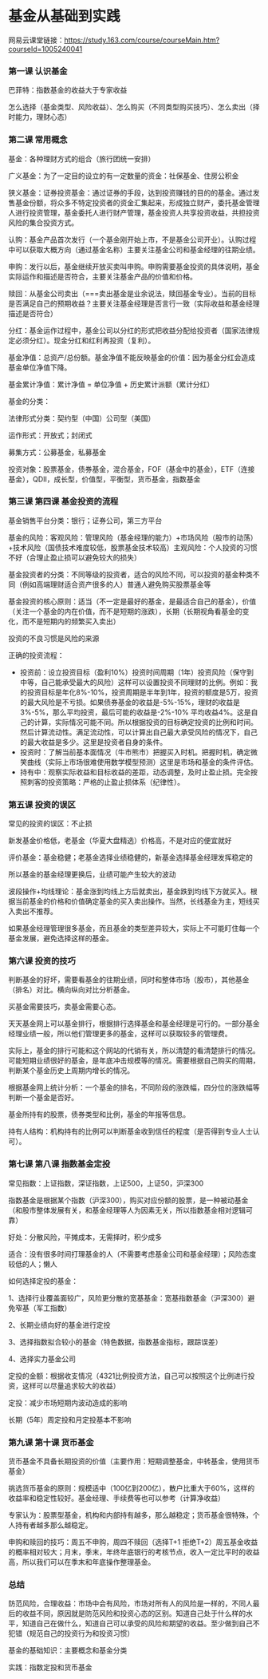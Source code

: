 # 基金从基础到实践

网易云课堂链接：https://study.163.com/course/courseMain.htm?courseId=1005240041

### 第一课 认识基金

巴菲特：指数基金的收益大于专家收益

怎么选择（基金类型、风险收益）、怎么购买（不同类型购买技巧）、怎么卖出（择时能力，理财心态）

### 第二课 常用概念

基金：各种理财方式的组合（旅行团统一安排）

广义基金：为了一定目的设立的有一定数量的资金：社保基金、住房公积金

狭义基金：证券投资基金：通过证券的手段，达到投资赚钱的目的的基金。通过发售基金份额，将众多不特定投资者的资金汇集起来，形成独立财产，委托基金管理人进行投资管理，基金委托人进行财产管理，基金投资人共享投资收益，共担投资风险的集合投资方式。

认购：基金产品首次发行（一个基金刚开始上市，不是基金公司开业）。认购过程中可以获取大概方向（通过基金名称）主要关注基金公司和基金经理的往期业绩。

申购：发行以后，基金继续开放买卖叫申购。申购需要基金投资的具体说明，基金实际运作和描述是否符合，主要关注基金产品的价值和价格。

赎回：从基金公司卖出（===卖出基金是业余说法，赎回基金专业）。当前的目标是否满足自己的预期收益？主要关注基金经理是否言行一致（实际收益和基金经理描述是否符合）

分红：基金运作过程中，基金公司以分红的形式把收益分配给投资者（国家法律规定必须分红）。现金分红和红利再投资（复利）。

基金净值：总资产/总份额。基金净值不能反映基金的价值：因为基金分红会造成基金单位净值下降。

基金累计净值：累计净值 = 单位净值 + 历史累计派额（累计分红）

基金的分类：

法律形式分类：契约型（中国）公司型（美国）

运作形式：开放式；封闭式

募集方式：公募基金，私募基金

投资对象：股票基金，债券基金，混合基金，FOF（基金中的基金），ETF（连接基金），QDII，成长型，价值型，平衡型，货币基金，指数基金

### 第三课 第四课 基金投资的流程

基金销售平台分类：银行；证券公司，第三方平台

基金的风险：客观风险：管理风险（基金经理的能力）+市场风险（股市的动荡）+技术风险（国债技术难度较低，股票基金技术较高）主观风险：个人投资的习惯不好（合理止盈止损可以避免较大的损失）

基金投资者的分类：不同等级的投资者，适合的风险不同，可以投资的基金种类不同（例如高端理财适合资产很多的人）普通人避免购买股票基金等

基金投资的核心原则：适当（不一定是最好的基金，是最适合自己的基金），价值（关注一个基金的内在价值，而不是短期的涨跌），长期（长期视角看基金的变化，而不是短期内的频繁买入卖出）

投资的不良习惯是风险的来源

正确的投资流程：

- 投资前：设立投资目标（盈利10%）投资时间周期（1年）投资风险（保守到中等，自己能承受最大的风险）这样可以设置投资不同理财的比例。例如：我的投资目标是年化8%-10%，投资周期是半年到1年，投资的额度是5万，投资的最大风险是不亏损。如果债券基金的收益是-5%-15%，理财的收益是3%-5%，那么平均投资，最后可能的收益是-2%-10% 平均收益4%。这是自己的计算，实际情况可能不同。所以根据投资的目标确定投资的比例和时间。然后计算流动性。满足流动性，可以计算出自己最大承受风险的情况下，自己的最大收益是多少。这里是投资者自身的条件。
- 投资时：了解当前基本面情况（牛市熊市）把握买入时机。把握时机，确定微笑曲线（实际上市场很难使用数学模型预测）这里是市场和基金的条件评估。
- 持有中：观察实际收益和目标收益的差距，动态调整，及时止盈止损。完全按照刺客的投资策略：严格的止盈止损体系（纪律性）。

### 第五课 投资的误区

常见的投资的误区：不止损	

新发基金价格低，老基金（华夏大盘精选）价格高，不是对应的便宜就好

评价基金：基金稳健；老基金选择业绩稳健的，新基金选择基金经理发挥稳定的

所以基金的基金经理更换后，业绩可能产生较大的波动

波段操作+均线理论：基金涨到均线上方后就卖出，基金跌到均线下方就买入。根据当前基金的价格和价值确定基金的买入卖出操作。当然，长线基金为主，短线买入卖出不推荐。

如果基金经理管理很多基金，而且基金的类型差异较大，实际上不可能盯住每一个基金发展，避免选择这样的基金。

### 第六课 投资的技巧

判断基金的好坏，需要看基金的往期业绩，同时和整体市场（股市），其他基金（排名）对比。横向纵向对比分析基金。

买基金需要技巧，卖基金需要心态。

天天基金网上可以基金排行，根据排行选择基金和基金经理是可行的。一部分基金经理业绩一般，所以他们管理更多的基金，这样可以获取较多的管理费。

实际上，基金的排行可能和这个网站的代销有关，所以清楚的看清楚排行的情况。可能短期业绩很好的基金，是年底冲击规模等的情况。需要根据自己购买的周期，判断某个基金历史上周期内增长的情况。

根据基金网上统计分析：一个基金的排名，不同阶段的涨跌幅，四分位的涨跌幅等判断一个基金是否好。

基金所持有的股票，债券类型和比例，基金的年报等信息。

持有人结构：机构持有的比例可以判断基金收到信任的程度（是否得到专业人士认可）。

### 第七课 第八课 指数基金定投

常见指数：上证指数，深证指数，上证500，上证50，沪深300 

指数基金是根据某个指数（沪深300），购买对应份额的股票，是一种被动基金（和股市整体发展有关，和基金经理等人为因素无关，所以指数基金相对逻辑可靠）

好处：分散风险，平摊成本，无需择时，积少成多

适合：没有很多时间打理基金的人（不需要考虑基金公司和基金经理）；风险态度较低的人；懒人

如何选择定投的基金：

1、选择行业覆盖面较广，风险更分散的宽基基金：宽基指数基金（沪深300）避免窄基（军工指数）

2、长期业绩向好的基金进行定投

3、选择指数拟合较小的基金（特色数据，指数基金指标，跟踪误差）

4、选择实力基金公司

定投的金额：根据收支情况（4321比例投资方法，自己可以按照这个比例进行投资，这样可以尽量追求较大的收益）

定投：减少市场短期内波动造成的影响

长期（5年）周定投和月定投基本不影响

### 第九课 第十课 货币基金

货币基金不具备长期投资的价值（主要作用：短期调整基金，中转基金，使用货币基金）

挑选货币基金的原则：规模适中（100亿到200亿），散户比重大于60%，这样的收益率和稳定性较好。基金经理、手续费等也可以参考（计算净收益）

专家认为：股票型基金，机构和内部持有越多，那么越稳定；货币基金很特殊，个人持有者越多那么越稳定。

申购和赎回的技巧：周五不申购，周四不赎回（选择T+1 拒绝T+2）周五基金收益的概率相对较大；月末，季末，年终年底银行的考核节点，收入一定比平时的收益高，所以我们可以在季末和年底操作整理基金。

### 总结

防范风险，合理收益：市场中会有风险，市场对所有人的风险是一样的，不同人最后的收益不同，原因就是防范风险和投资心态的区别。知道自己处于什么样的水平，知道自己在做什么，知道自己可以承受的风险和期望的收益。至少做到自己不犯错（规范自己的投资行为和投资习惯）

基金的基础知识：主要概念和基金分类

实践：指数定投和货币基金

